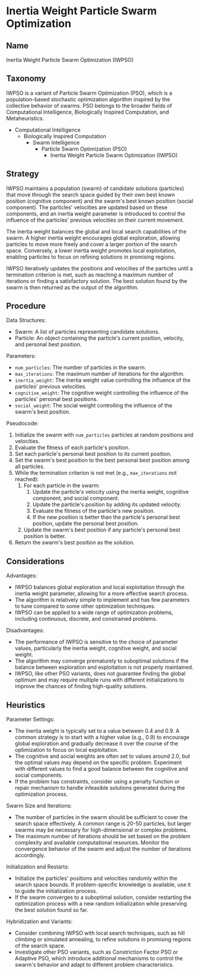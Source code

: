 # Inertia Weight Particle Swarm Optimization

## Name

Inertia Weight Particle Swarm Optimization (IWPSO)

## Taxonomy

IWPSO is a variant of Particle Swarm Optimization (PSO), which is a population-based stochastic optimization algorithm inspired by the collective behavior of swarms. PSO belongs to the broader fields of Computational Intelligence, Biologically Inspired Computation, and Metaheuristics.

- Computational Intelligence
  - Biologically Inspired Computation
    - Swarm Intelligence
      - Particle Swarm Optimization (PSO)
        - Inertia Weight Particle Swarm Optimization (IWPSO)

## Strategy

IWPSO maintains a population (swarm) of candidate solutions (particles) that move through the search space guided by their own best known position (cognitive component) and the swarm's best known position (social component). The particles' velocities are updated based on these components, and an inertia weight parameter is introduced to control the influence of the particles' previous velocities on their current movement.

The inertia weight balances the global and local search capabilities of the swarm. A higher inertia weight encourages global exploration, allowing particles to move more freely and cover a larger portion of the search space. Conversely, a lower inertia weight promotes local exploitation, enabling particles to focus on refining solutions in promising regions.

IWPSO iteratively updates the positions and velocities of the particles until a termination criterion is met, such as reaching a maximum number of iterations or finding a satisfactory solution. The best solution found by the swarm is then returned as the output of the algorithm.

## Procedure

Data Structures:
- Swarm: A list of particles representing candidate solutions.
- Particle: An object containing the particle's current position, velocity, and personal best position.

Parameters:
- `num_particles`: The number of particles in the swarm.
- `max_iterations`: The maximum number of iterations for the algorithm.
- `inertia_weight`: The inertia weight value controlling the influence of the particles' previous velocities.
- `cognitive_weight`: The cognitive weight controlling the influence of the particles' personal best positions.
- `social_weight`: The social weight controlling the influence of the swarm's best position.

Pseudocode:
1. Initialize the swarm with `num_particles` particles at random positions and velocities.
2. Evaluate the fitness of each particle's position.
3. Set each particle's personal best position to its current position.
4. Set the swarm's best position to the best personal best position among all particles.
5. While the termination criterion is not met (e.g., `max_iterations` not reached):
   1. For each particle in the swarm:
      1. Update the particle's velocity using the inertia weight, cognitive component, and social component.
      2. Update the particle's position by adding its updated velocity.
      3. Evaluate the fitness of the particle's new position.
      4. If the new position is better than the particle's personal best position, update the personal best position.
   2. Update the swarm's best position if any particle's personal best position is better.
6. Return the swarm's best position as the solution.

## Considerations

Advantages:
- IWPSO balances global exploration and local exploitation through the inertia weight parameter, allowing for a more effective search process.
- The algorithm is relatively simple to implement and has few parameters to tune compared to some other optimization techniques.
- IWPSO can be applied to a wide range of optimization problems, including continuous, discrete, and constrained problems.

Disadvantages:
- The performance of IWPSO is sensitive to the choice of parameter values, particularly the inertia weight, cognitive weight, and social weight.
- The algorithm may converge prematurely to suboptimal solutions if the balance between exploration and exploitation is not properly maintained.
- IWPSO, like other PSO variants, does not guarantee finding the global optimum and may require multiple runs with different initializations to improve the chances of finding high-quality solutions.

## Heuristics

Parameter Settings:
- The inertia weight is typically set to a value between 0.4 and 0.9. A common strategy is to start with a higher value (e.g., 0.9) to encourage global exploration and gradually decrease it over the course of the optimization to focus on local exploitation.
- The cognitive and social weights are often set to values around 2.0, but the optimal values may depend on the specific problem. Experiment with different values to find a good balance between the cognitive and social components.
- If the problem has constraints, consider using a penalty function or repair mechanism to handle infeasible solutions generated during the optimization process.

Swarm Size and Iterations:
- The number of particles in the swarm should be sufficient to cover the search space effectively. A common range is 20-50 particles, but larger swarms may be necessary for high-dimensional or complex problems.
- The maximum number of iterations should be set based on the problem complexity and available computational resources. Monitor the convergence behavior of the swarm and adjust the number of iterations accordingly.

Initialization and Restarts:
- Initialize the particles' positions and velocities randomly within the search space bounds. If problem-specific knowledge is available, use it to guide the initialization process.
- If the swarm converges to a suboptimal solution, consider restarting the optimization process with a new random initialization while preserving the best solution found so far.

Hybridization and Variants:
- Consider combining IWPSO with local search techniques, such as hill climbing or simulated annealing, to refine solutions in promising regions of the search space.
- Investigate other PSO variants, such as Constriction Factor PSO or Adaptive PSO, which introduce additional mechanisms to control the swarm's behavior and adapt to different problem characteristics.
